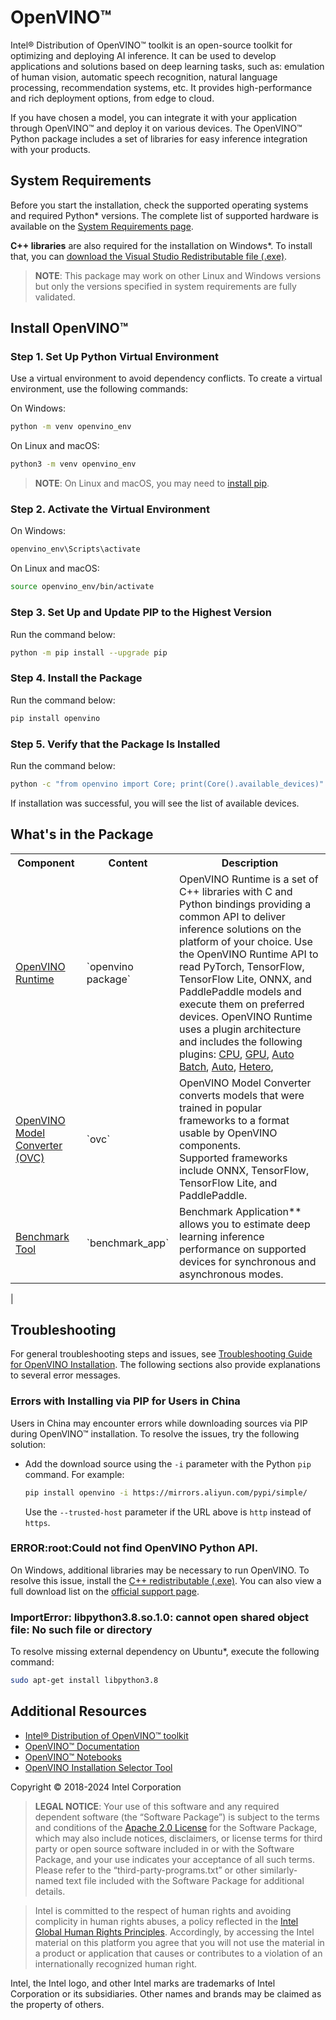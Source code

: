 # OpenVINO™

Intel® Distribution of OpenVINO™ toolkit is an open-source toolkit for optimizing and deploying
AI inference. It can be used to develop applications and solutions based on deep learning tasks,
such as: emulation of human vision, automatic speech recognition, natural language processing,
recommendation systems, etc. It provides high-performance and rich deployment options, from
edge to cloud.

If you have chosen a model, you can integrate it with your application through OpenVINO™ and
deploy it on various devices. The OpenVINO™ Python package includes a set of libraries for easy
inference integration with your products.

## System Requirements

Before you start the installation, check the supported operating systems and required Python*
versions. The complete list of supported hardware is available on the
[System Requirements page](https://docs.openvino.ai/system_requirements).

**C++ libraries** are also required for the installation on Windows*. To install that, you can
[download the Visual Studio Redistributable file (.exe)](https://aka.ms/vs/17/release/vc_redist.x64.exe).

> **NOTE**: This package may work on other Linux and Windows versions but only the versions specified in system requirements are fully validated.

## Install OpenVINO™

### Step 1. Set Up Python Virtual Environment

Use a virtual environment to avoid dependency conflicts. To create a virtual environment, use
the following commands:

On Windows:
```sh
python -m venv openvino_env
```

On Linux and macOS:
```sh
python3 -m venv openvino_env
```

> **NOTE**: On Linux and macOS, you may need to [install pip](https://pip.pypa.io/en/stable/installation/).

### Step 2. Activate the Virtual Environment

On Windows:
```sh
openvino_env\Scripts\activate
```

On Linux and macOS:
```sh
source openvino_env/bin/activate
```

### Step 3. Set Up and Update PIP to the Highest Version

Run the command below:
```sh
python -m pip install --upgrade pip
```

### Step 4. Install the Package

Run the command below: <br>

   ```sh
   pip install openvino
   ```

### Step 5. Verify that the Package Is Installed

Run the command below:
```sh
python -c "from openvino import Core; print(Core().available_devices)"
```

If installation was successful, you will see the list of available devices.

## What's in the Package

<table>
  <tr>
    <th>Component</th>
    <th>Content</th>
    <th>Description</th>
  </tr>
  <tr>
    <td><a href="https://docs.openvino.ai/2024/openvino-workflow/running-inference.html">OpenVINO Runtime</a></td>
    <td>`openvino package`</td>
    <td>OpenVINO Runtime is a set of C++ libraries with C and Python bindings providing a common
        API to deliver inference solutions on the platform of your choice. Use the OpenVINO
        Runtime API to read PyTorch, TensorFlow, TensorFlow Lite, ONNX, and PaddlePaddle models
        and execute them on preferred devices. OpenVINO Runtime uses a plugin architecture and
        includes the following plugins:
        <a href="https://docs.openvino.ai/2024/openvino-workflow/running-inference/inference-devices-and-modes/cpu-device.html">CPU</a>,
        <a href="https://docs.openvino.ai/2024/openvino-workflow/running-inference/inference-devices-and-modes/gpu-device.html">GPU</a>,
        <a href="https://docs.openvino.ai/2024/openvino-workflow/running-inference/inference-devices-and-modes/automatic-batching.html">Auto Batch</a>,
        <a href="https://docs.openvino.ai/2024/openvino-workflow/running-inference/inference-devices-and-modes/auto-device-selection.html">Auto</a>,
        <a href="https://docs.openvino.ai/2024/openvino-workflow/running-inference/inference-devices-and-modes/hetero-execution.html">Hetero</a>,
    </td>
  </tr>
  <tr>
    <td><a href="https://docs.openvino.ai/2024/openvino-workflow/model-preparation.html#convert-a-model-in-cli-ovc">OpenVINO Model Converter (OVC)</a></td>
    <td>`ovc`</td>
    <td>OpenVINO Model Converter converts models that were trained in popular frameworks to a
        format usable by OpenVINO components. </br>Supported frameworks include ONNX, TensorFlow,
        TensorFlow Lite, and PaddlePaddle.
    </td>
  </tr>
  <tr>
    <td><a href="https://docs.openvino.ai/2024/learn-openvino/openvino-samples/benchmark-tool.html">Benchmark Tool</a></td>
    <td>`benchmark_app`</td>
    <td>Benchmark Application** allows you to estimate deep learning inference performance on
        supported devices for synchronous and asynchronous modes.
    </td>
</table>                                          |



## Troubleshooting

For general troubleshooting steps and issues, see
[Troubleshooting Guide for OpenVINO Installation](https://docs.openvino.ai/2024/get-started/troubleshooting-install-config.html).
The following sections also provide explanations to several error messages.

### Errors with Installing via PIP for Users in China

Users in China may encounter errors while downloading sources via PIP during OpenVINO™ installation.
To resolve the issues, try the following solution:

* Add the download source using the ``-i`` parameter with the Python ``pip`` command. For example:

   ``` sh
   pip install openvino -i https://mirrors.aliyun.com/pypi/simple/
   ```
   Use the ``--trusted-host`` parameter if the URL above is ``http`` instead of ``https``.

### ERROR:root:Could not find OpenVINO Python API.

On Windows, additional libraries may be necessary to run OpenVINO. To resolve this issue, install
the [C++ redistributable (.exe)](https://aka.ms/vs/17/release/vc_redist.x64.exe).
You can also view a full download list on the
[official support page](https://docs.microsoft.com/en-us/cpp/windows/latest-supported-vc-redist).

### ImportError: libpython3.8.so.1.0: cannot open shared object file: No such file or directory

To resolve missing external dependency on Ubuntu*, execute the following command:
```sh
sudo apt-get install libpython3.8
```

## Additional Resources

- [Intel® Distribution of OpenVINO™ toolkit](https://software.intel.com/en-us/openvino-toolkit)
- [OpenVINO™ Documentation](https://docs.openvino.ai/)
- [OpenVINO™ Notebooks](https://github.com/openvinotoolkit/openvino_notebooks)
- [OpenVINO Installation Selector Tool](https://www.intel.com/content/www/us/en/developer/tools/openvino-toolkit/download.html)

Copyright © 2018-2024 Intel Corporation
> **LEGAL NOTICE**: Your use of this software and any required dependent software (the
“Software Package”) is subject to the terms and conditions of the
[Apache 2.0 License](https://www.apache.org/licenses/LICENSE-2.0.html) for the Software Package,
which may also include notices, disclaimers, or license terms for third party or open source
software included in or with the Software Package, and your use indicates your acceptance of all
such terms. Please refer to the “third-party-programs.txt” or other similarly-named text file
included with the Software Package for additional details.

>Intel is committed to the respect of human rights and avoiding complicity in human rights abuses,
a policy reflected in the [Intel Global Human Rights Principles](https://www.intel.com/content/www/us/en/policy/policy-human-rights.html).
Accordingly, by accessing the Intel material on this platform you agree that you will not use the
material in a product or application that causes or contributes to a violation of an
internationally recognized human right.

Intel, the Intel logo, and other Intel marks are trademarks of Intel Corporation or its
subsidiaries. Other names and brands may be claimed as the property of others.